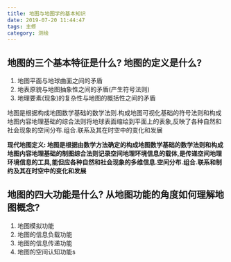 ```yaml
---
title: 地图与地图学的基本知识
date: 2019-07-20 11:44:47
tags: 主修
category: 测绘
---
```


## 地图的三个基本特征是什么? 地图的定义是什么?
   1. 地图平面与地球曲面之间的矛盾
   2. 地表原貌与地图抽象性之间的矛盾(产生符号法则)
   3. 地理要素(现象)的复杂性与地图的概括性之间的矛盾
   
   地图是根据构成地图数学基础的数学法则.构成地图可视化基础的符号法则和构成地图内容地理基础的综合法则将地球表面缩绘到平面上的表象,反映了各种自然和社会现象的空间分布.组合.联系及其在时空中的变化和发展

   **现代地图定义: 地图是根据由数学方法确定的构成地图数学基础的数学法则和构成地图内容地理基础的制图综合法则记录空间地理环境信息的载体,是传递空间地理环境信息的工具,能但应各种自然和社会现象的多维信息.空间分布.组合.联系和制约及其在时空中的变化和发展**

## 地图的四大功能是什么? 从地图功能的角度如何理解地图概念?
   
 1. 地图模拟功能
 2. 地图的信息负载功能
 3. 地图的信息传递功能
 4. 地图的空间认知功能s


   



     